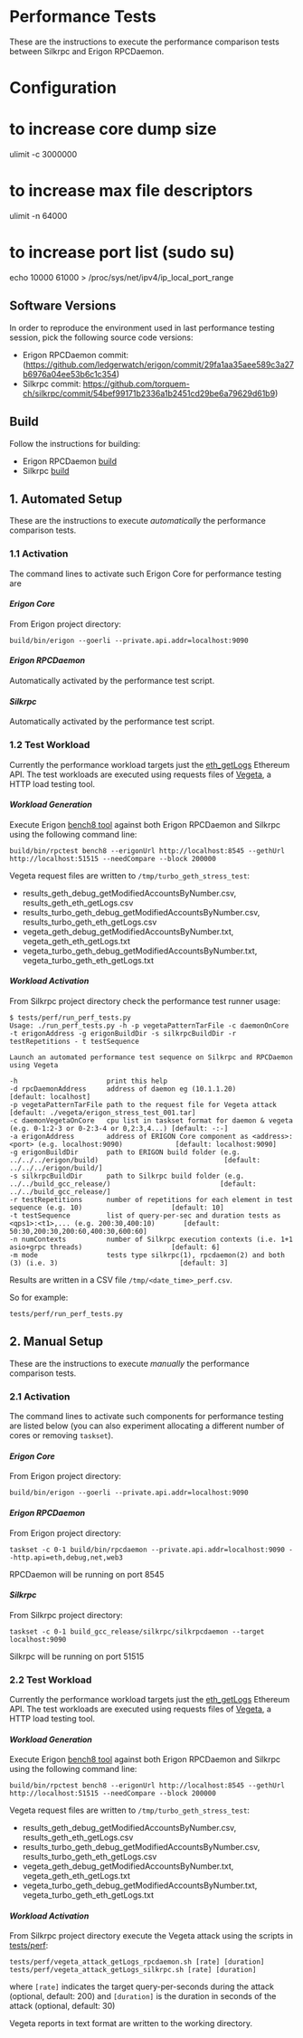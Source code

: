 # Performance Tests
These are the instructions to execute the performance comparison tests between Silkrpc and Erigon RPCDaemon.

# Configuration
# to increase core dump size 
ulimit -c 3000000
# to increase max file descriptors
ulimit -n 64000
# to increase port list (sudo su) 
echo 10000 61000 > /proc/sys/net/ipv4/ip_local_port_range

## Software Versions
In order to reproduce the environment used in last performance testing session, pick the following source code versions:

* Erigon RPCDaemon commit: (https://github.com/ledgerwatch/erigon/commit/29fa1aa35aee589c3a27b6976a04ee53b6c1c354)
* Silkrpc commit: https://github.com/torquem-ch/silkrpc/commit/54bef99171b2336a1b2451cd29be6a79629d61b9)

## Build
Follow the instructions for building:

* Erigon RPCDaemon [build](https://github.com/)
* Silkrpc [build](https://github.com/torquem-ch/silkrpc/tree/eth_get_logs#linux--macos)

## 1. Automated Setup
These are the instructions to execute *automatically* the performance comparison tests.

### 1.1 Activation
The command lines to activate such Erigon Core for performance testing are

#### _Erigon Core_
From Erigon project directory:
```
build/bin/erigon --goerli --private.api.addr=localhost:9090
```
#### _Erigon RPCDaemon_
Automatically activated by the performance test script.
#### _Silkrpc_
Automatically activated by the performance test script.

### 1.2 Test Workload

Currently the performance workload targets just the [eth_getLogs](https://eth.wiki/json-rpc/API#eth_getlogs) Ethereum API. The test workloads are executed using requests files of [Vegeta](https://github.com/tsenart/vegeta/), a HTTP load testing tool.

#### _Workload Generation_

Execute Erigon [bench8 tool](https://github.com/ledgerwatch/erigon/blob/3388c1f1af6c65808830e5839a0c6d5d78f018fa/cmd/rpctest/rpctest/bench8.go) against both Erigon RPCDaemon and Silkrpc using the following command line:

```
build/bin/rpctest bench8 --erigonUrl http://localhost:8545 --gethUrl http://localhost:51515 --needCompare --block 200000
```

Vegeta request files are written to `/tmp/turbo_geth_stress_test`:
* results_geth_debug_getModifiedAccountsByNumber.csv, results_geth_eth_getLogs.csv
* results_turbo_geth_debug_getModifiedAccountsByNumber.csv, results_turbo_geth_eth_getLogs.csv
* vegeta_geth_debug_getModifiedAccountsByNumber.txt, vegeta_geth_eth_getLogs.txt
* vegeta_turbo_geth_debug_getModifiedAccountsByNumber.txt, vegeta_turbo_geth_eth_getLogs.txt

#### _Workload Activation_

From Silkrpc project directory check the performance test runner usage:
```
$ tests/perf/run_perf_tests.py
Usage: ./run_perf_tests.py -h -p vegetaPatternTarFile -c daemonOnCore  -t erigonAddress -g erigonBuildDir -s silkrpcBuildDir -r testRepetitions - t testSequence

Launch an automated performance test sequence on Silkrpc and RPCDaemon using Vegeta

-h                      print this help
-d rpcDaemonAddress     address of daemon eg (10.1.1.20)                                                       [default: localhost]
-p vegetaPatternTarFile path to the request file for Vegeta attack                                             [default: ./vegeta/erigon_stress_test_001.tar]
-c daemonVegetaOnCore   cpu list in taskset format for daemon & vegeta (e.g. 0-1:2-3 or 0-2:3-4 or 0,2:3,4...) [default: -:-]
-a erigonAddress        address of ERIGON Core component as <address>:<port> (e.g. localhost:9090)             [default: localhost:9090]
-g erigonBuildDir       path to ERIGON build folder (e.g. ../../../erigon/build)                               [default: ../../../erigon/build/]
-s silkrpcBuildDir      path to Silkrpc build folder (e.g. ../../build_gcc_release/)                           [default: ../../build_gcc_release/]
-r testRepetitions      number of repetitions for each element in test sequence (e.g. 10)                      [default: 10]
-t testSequence         list of query-per-sec and duration tests as <qps1>:<t1>,... (e.g. 200:30,400:10)       [default: 50:30,200:30,200:60,400:30,600:60]
-n numContexts          number of Silkrpc execution contexts (i.e. 1+1 asio+grpc threads)                      [default: 6]
-m mode                 tests type silkrpc(1), rpcdaemon(2) and both (3) (i.e. 3)                              [default: 3]
```
Results are written in a CSV file `/tmp/<date_time>_perf.csv`.

So for example:
```
tests/perf/run_perf_tests.py 
```

## 2. Manual Setup

These are the instructions to execute *manually* the performance comparison tests.

### 2.1 Activation

The command lines to activate such components for performance testing are listed below (you can also experiment allocating a different number of cores or removing `taskset`).

#### _Erigon Core_
From Erigon project directory:
```
build/bin/erigon --goerli --private.api.addr=localhost:9090
```
#### _Erigon RPCDaemon_
From Erigon project directory:
```
taskset -c 0-1 build/bin/rpcdaemon --private.api.addr=localhost:9090 --http.api=eth,debug,net,web3
```
RPCDaemon will be running on port 8545
#### _Silkrpc_
From Silkrpc project directory:
```
taskset -c 0-1 build_gcc_release/silkrpc/silkrpcdaemon --target localhost:9090
```
Silkrpc will be running on port 51515

### 2.2 Test Workload

Currently the performance workload targets just the [eth_getLogs](https://eth.wiki/json-rpc/API#eth_getlogs) Ethereum API. The test workloads are executed using requests files of [Vegeta](https://github.com/tsenart/vegeta/), a HTTP load testing tool.

#### _Workload Generation_

Execute Erigon [bench8 tool](https://github.com/ledgerwatch/erigon/blob/3388c1f1af6c65808830e5839a0c6d5d78f018fa/cmd/rpctest/rpctest/bench8.go) against both Erigon RPCDaemon and Silkrpc using the following command line:

```
build/bin/rpctest bench8 --erigonUrl http://localhost:8545 --gethUrl http://localhost:51515 --needCompare --block 200000
```

Vegeta request files are written to `/tmp/turbo_geth_stress_test`:
* results_geth_debug_getModifiedAccountsByNumber.csv, results_geth_eth_getLogs.csv
* results_turbo_geth_debug_getModifiedAccountsByNumber.csv, results_turbo_geth_eth_getLogs.csv
* vegeta_geth_debug_getModifiedAccountsByNumber.txt, vegeta_geth_eth_getLogs.txt
* vegeta_turbo_geth_debug_getModifiedAccountsByNumber.txt, vegeta_turbo_geth_eth_getLogs.txt

#### _Workload Activation_

From Silkrpc project directory execute the Vegeta attack using the scripts in [tests/perf](https://github.com/torquem-ch/silkrpc/tree/072dbc0314f383fbe236fc0c26e34187fe2191ca/tests/perf):
```
tests/perf/vegeta_attack_getLogs_rpcdaemon.sh [rate] [duration]
tests/perf/vegeta_attack_getLogs_silkrpc.sh [rate] [duration]
```
where `[rate]` indicates the target query-per-seconds during the attack (optional, default: 200) and `[duration]` is the duration in seconds of the attack (optional, default: 30)

Vegeta reports in text format are written to the working directory.
